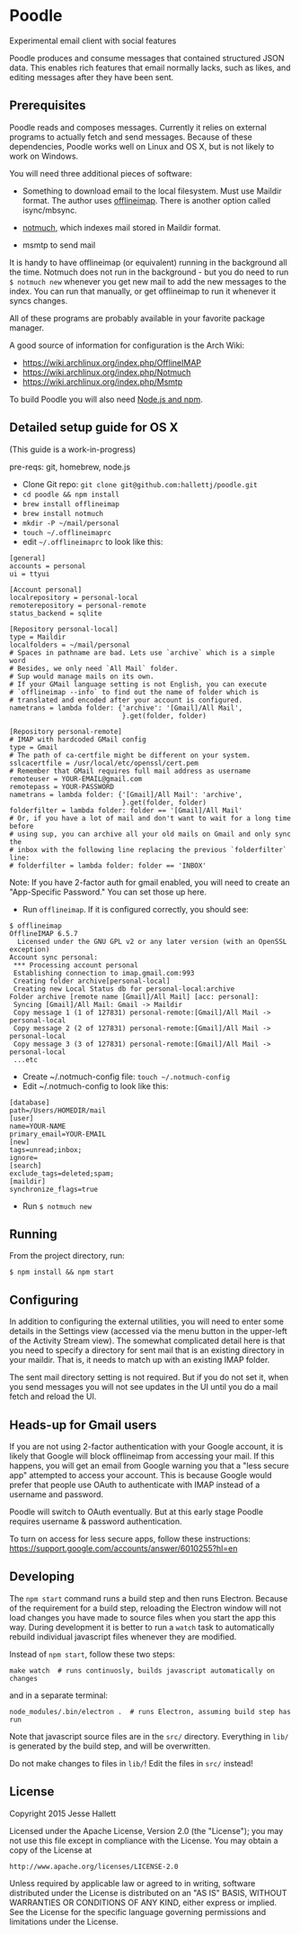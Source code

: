 Poodle
======

Experimental email client with social features

Poodle produces and consume messages that contained structured JSON data. This
enables rich features that email normally lacks, such as likes, and editing
messages after they have been sent.


Prerequisites
-------------

Poodle reads and composes messages. Currently it relies on external programs to
actually fetch and send messages. Because of these dependencies, Poodle works
well on Linux and OS X, but is not likely to work on Windows.

You will need three additional pieces of software:

- Something to download email to the local filesystem. Must use Maildir format.
The author uses [offlineimap][]. There is another option called isync/mbsync.

- [notmuch][], which indexes mail stored in Maildir format.

- msmtp to send mail

It is handy to have offlineimap (or equivalent) running in the background all
the time. Notmuch does not run in the background - but you do need to run `$
notmuch new` whenever you get new mail to add the new messages to the index.
You can run that manually, or get offlineimap to run it whenever it syncs
changes.

All of these programs are probably available in your favorite package manager.

A good source of information for configuration is the Arch Wiki:

- https://wiki.archlinux.org/index.php/OfflineIMAP
- https://wiki.archlinux.org/index.php/Notmuch
- https://wiki.archlinux.org/index.php/Msmtp

[offlineimap]: https://github.com/OfflineIMAP/offlineimap/blob/master/README.md
[notmuch]: http://notmuchmail.org/

To build Poodle you will also need [Node.js and npm][npm].

[npm]: https://docs.npmjs.com/getting-started/installing-node


Detailed setup guide for OS X
-----------------------------

(This guide is a work-in-progress)

pre-reqs: git, homebrew, node.js

* Clone Git repo: `git clone git@github.com:hallettj/poodle.git`
* `cd poodle && npm install`
* `brew install offlineimap`
* `brew install notmuch`
* `mkdir -P ~/mail/personal`
* `touch ~/.offlineimaprc`
* edit `~/.offlineimaprc` to look like this:

```
[general]
accounts = personal
ui = ttyui

[Account personal]
localrepository = personal-local
remoterepository = personal-remote
status_backend = sqlite

[Repository personal-local]
type = Maildir
localfolders = ~/mail/personal
# Spaces in pathname are bad. Lets use `archive` which is a simple word
# Besides, we only need `All Mail` folder.
# Sup would manage mails on its own.
# If your GMail language setting is not English, you can execute
# `offlineimap --info` to find out the name of folder which is
# translated and encoded after your account is configured.
nametrans = lambda folder: {'archive': '[Gmail]/All Mail',
                            }.get(folder, folder)

[Repository personal-remote]
# IMAP with hardcoded GMail config
type = Gmail
# The path of ca-certfile might be different on your system.
sslcacertfile = /usr/local/etc/openssl/cert.pem
# Remember that GMail requires full mail address as username
remoteuser = YOUR-EMAIL@gmail.com
remotepass = YOUR-PASSWORD
nametrans = lambda folder: {'[Gmail]/All Mail': 'archive',
                            }.get(folder, folder)
folderfilter = lambda folder: folder == '[Gmail]/All Mail'
# Or, if you have a lot of mail and don't want to wait for a long time before
# using sup, you can archive all your old mails on Gmail and only sync the
# inbox with the following line replacing the previous `folderfilter` line:
# folderfilter = lambda folder: folder == 'INBOX'
```

Note: If you have 2-factor auth for gmail enabled, you will need to create an "App-Specific Password." You can set those up here.

* Run `offlineimap`. If it is configured correctly, you should see:

```
$ offlineimap
OfflineIMAP 6.5.7
  Licensed under the GNU GPL v2 or any later version (with an OpenSSL exception)
Account sync personal:
 *** Processing account personal
 Establishing connection to imap.gmail.com:993
 Creating folder archive[personal-local]
 Creating new Local Status db for personal-local:archive
Folder archive [remote name [Gmail]/All Mail] [acc: personal]:
 Syncing [Gmail]/All Mail: Gmail -> Maildir
 Copy message 1 (1 of 127831) personal-remote:[Gmail]/All Mail -> personal-local
 Copy message 2 (2 of 127831) personal-remote:[Gmail]/All Mail -> personal-local
 Copy message 3 (3 of 127831) personal-remote:[Gmail]/All Mail -> personal-local
 ...etc
```

* Create ~/.notmuch-config file: `touch ~/.notmuch-config`
* Edit ~/.notmuch-config to look like this:

```
[database]
path=/Users/HOMEDIR/mail
[user]
name=YOUR-NAME
primary_email=YOUR-EMAIL
[new]
tags=unread;inbox;
ignore=
[search]
exclude_tags=deleted;spam;
[maildir]
synchronize_flags=true
```
* Run `$ notmuch new`


Running
-------

From the project directory, run:

    $ npm install && npm start


Configuring
-----------

In addition to configuring the external utilities,
you will need to enter some details in the Settings view
(accessed via the menu button in the upper-left of the Activity Stream view).
The somewhat complicated detail here is that you need to specify a directory
for sent mail that is an existing directory in your maildir.
That is, it needs to match up with an existing IMAP folder.

The sent mail directory setting is not required.
But if you do not set it, when you send messages you will not see updates in
the UI until you do a mail fetch and reload the UI.


Heads-up for Gmail users
------------------------

If you are not using 2-factor authentication with your Google account,
it is likely that Google will block offlineimap from accessing your mail.
If this happens, you will get an email from Google warning you that a "less
secure app" attempted to access your account.
This is because Google would prefer that people use OAuth to authenticate with
IMAP instead of a username and password.

Poodle will switch to OAuth eventually.
But at this early stage Poodle requires username & password authentication.

To turn on access for less secure apps, follow these instructions:
https://support.google.com/accounts/answer/6010255?hl=en


Developing
----------

The `npm start` command runs a build step and then runs Electron.
Because of the requirement for a build step,
reloading the Electron window will not load changes you have made to source files
when you start the app this way.
During development it is better to run a `watch` task to automatically rebuild
individual javascript files whenever they are modified.

Instead of `npm start`, follow these two steps:

    make watch  # runs continuosly, builds javascript automatically on changes

and in a separate terminal:

    node_modules/.bin/electron .  # runs Electron, assuming build step has run

Note that javascript source files are in the `src/` directory.
Everything in `lib/` is generated by the build step, and will be overwritten.

Do not make changes to files in `lib/`!
Edit the files in `src/` instead!


License
-------

Copyright 2015 Jesse Hallett

Licensed under the Apache License, Version 2.0 (the "License");
you may not use this file except in compliance with the License.
You may obtain a copy of the License at

    http://www.apache.org/licenses/LICENSE-2.0

Unless required by applicable law or agreed to in writing, software
distributed under the License is distributed on an "AS IS" BASIS,
WITHOUT WARRANTIES OR CONDITIONS OF ANY KIND, either express or implied.
See the License for the specific language governing permissions and
limitations under the License.
